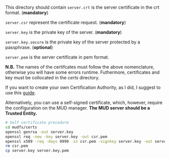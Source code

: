 This directory should contain
`server.crt` is the server certificate in the crt format. (**mandatory**)

`server.csr` represent the certificate request. (**mandatory**)

`server.key` is the private key of the server. (**mandatory**)

`server.key.secure` is the private key of the server protected by a passphrase. (**optional**)

``server.pem`` is the server certificate in pem format.

**N.B.** The names of the certifcates must follow the above nomenclature, otherwise you will have some errors runtime. Futhermore, certificates and key must be collocated in the *certs* directory.

If you want to create your own Certification Authority, as I did, I suggest to use this [guide](https://ubuntu.com/server/docs/security-certificates).

Alternatively, you can use a self-signed certificate, which, however, require the configuration on the MUD manager. **The MUD server should be a Trusted Entity.**

```bash
# Self certificate procedure
cd mudfs/certs
openssl genrsa -out server.key
openssl req -new -key server.key -out csr.pem
openssl x509 -req -days 9999 -in csr.pem -signkey server.key -out server.pem
rm csr.pem
cp server.key server.key.pem 
```